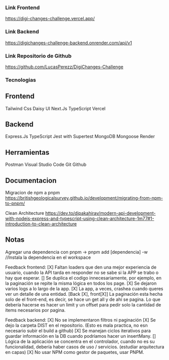 ### Link Frontend

https://digi-changes-challenge.vercel.app/


### Link Backend

https://digichanges-challenge-backend.onrender.com/api/v1


### Link Repositorio de Github

https://github.com/LucasPerezz/DigiChanges-Challenge


### Tecnologias 

## Frontend
Tailwind Css
Daisy UI
Next.Js
TypeScript
Vercel

## Backend
Express.Js
TypeScript
Jest with Supertest
MongoDB
Mongoose
Render 

## Herramientas
Postman
Visual Studio Code
Git
Github

## Documentacion
Migracion de npm a pnpm
https://britishgeologicalsurvey.github.io/development/migrating-from-npm-to-pnpm/

Clean Architecture
https://dev.to/dipakahirav/modern-api-development-with-nodejs-express-and-typescript-using-clean-architecture-1m77#1-introduction-to-clean-architecture



## Notas
Agregar una dependencia con pnpm -> pnpm add [dependencia] -w //Instala la dependencia en el workspace


Feedback frontend:
[X] Faltan loaders que den una mejor experiencia de usuario, cuando la API tarda en responder no se sabe si la APP se trabo o hay que esperar.
[] Se duplica el codigo innecesariamente, por ejemplo, en la paginación se repite la misma lógica en todos los page.
[X] Se dejaron varios logs a lo largo de la app.
[X] La app, a veces, crashea cuando queres ver un detalle de una entidad.
[Back [X], front[X]] La paginación esta hecha solo de el front-end, es decir, se hace un get all y de ahí se pagina. Lo que debería hacerse es hacer un limit y un offset para pedir solo la cantidad de items necesarios por pagina.


Feedback backend:
[X] No se implementaron filtros ni paginación
[X] Se dejo la carpeta DIST en el repositorio. (Esto es mala practica, no esn necesario subir el build a github)
[X] Se manejan ciclos iterativos para guardar información en la DB cuando podríamos hacer un insertMany.
[] Lógica de la aplicación se concentra en el controlador, cuando no es su funcionalidad, debería haber casos de uso / servicios. (estudiar arquitectura en capas)
[X] No usar NPM como gestor de paquetes, usar PNPM.
